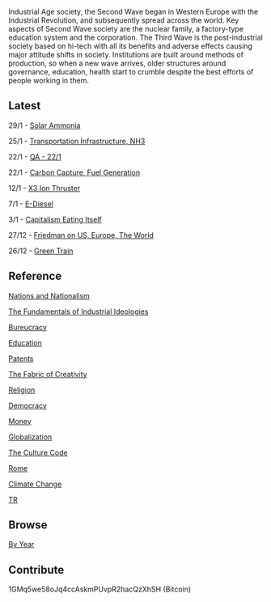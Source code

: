 
Industrial Age society, the Second Wave began in Western Europe with
the Industrial Revolution, and subsequently spread across the
world. Key aspects of Second Wave society are the nuclear family, a
factory-type education system and the corporation. The Third Wave is
the post-industrial society based on hi-tech with all its benefits and
adverse effects causing major attitude shifts in society. Institutions
are built around methods of production, so when a new wave arrives,
older structures around governance, education, health start to crumble
despite the best efforts of people working in them.

## Latest

29/1 - [Solar Ammonia](/2019/01/solarammonia.md)

25/1 - [Transportation Infrastructure, NH3](/2019/01/transportation.md)

22/1 - [QA - 22/1](/2019/01/qa-1.md)

22/1 - [Carbon Capture, Fuel Generation](/2019/01/carboncapture.md)

12/1 - [X3 Ion Thruster](/2019/01/x3.md)

7/1 - [E-Diesel](/2019/01/ediesel.md)

3/1 - [Capitalism Eating Itself](/2019/01/capitalism.md)

27/12 - [Friedman on US, Europe, The World](/2018/12/friedman-europe.md)

26/12 - [Green Train](/2018/12/train.md)

## Reference

[Nations and Nationalism](/2013/02/allegiance-of-peon.md)

[The Fundamentals of Industrial Ideologies](/2011/04/fundamentals-of-industrial-ideologies.md)

[Bureucracy](/2011/02/bureucracy.md)

[Education](2017/09/education.md)

[Patents](/2018/09/patents.md)

[The Fabric of Creativity](/2012/05/fabric-of-creativity.md)

[Religion](/2015/04/q-274.md)

[Democracy](/2016/11/democracy.md)

[Money](/2018/05/quantity-theory-of-money.md)

[Globalization](/2018/09/the-myth-of-liberal-international-order.md)

[The Culture Code](/2014/06/the-culture-code.md)

[Rome](/2017/12/rome.md)

[Climate Change](/2018/12/climate.md)

[TR](../tr)

## Browse

[By Year](years.md)

## Contribute

1GMq5we58oJq4ccAskmPUvpR2hacQzXhSH (Bitcoin)
